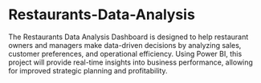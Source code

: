 # Restaurants-Data-Analysis
The Restaurants Data Analysis Dashboard is designed to help restaurant owners and managers make data-driven decisions by analyzing sales, customer preferences, and operational efficiency. Using Power BI, this project will provide real-time insights into business performance, allowing for improved strategic planning and profitability.
